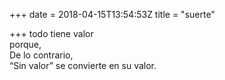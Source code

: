 +++
date = 2018-04-15T13:54:53Z
title = "suerte"

+++ 
todo tiene valor   
porque,   
De lo contrario,     
“Sin valor” se convierte en su valor.